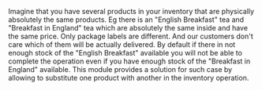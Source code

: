 Imagine that you have several products in your inventory that are physically absolutely the same products.
Eg there is an "English Breakfast" tea and "Breakfast in England" tea which are absolutely the same inside and have the same price. Only package labels are different.
And our customers don't care which of them will be actually delivered.
By default if there in not enough stock of the "English Breakfast" available you will not be able to complete the operation even if you have enough stock of the "Breakfast in England" available.
This module provides a solution for such case by allowing to substitute one product with another in the inventory operation.
